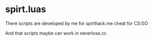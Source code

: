 # spirt.luas
There scripts are developed by me for spirthack.me cheat for CS:GO<p>
And that scripts maybe can work in neverlose.cc
